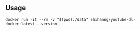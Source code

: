## Usage

```
docker run -it --rm -v "$(pwd):/data" shihanng/youtube-dl-docker:latest --version
```
